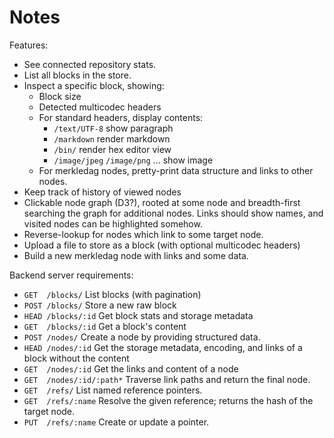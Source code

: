 Notes
=====

Features:
- See connected repository stats.
- List all blocks in the store.
- Inspect a specific block, showing:
  * Block size
  * Detected multicodec headers
  * For standard headers, display contents:
    - `/text/UTF-8` show paragraph
    - `/markdown` render markdown
    - `/bin/` render hex editor view
    - `/image/jpeg` `/image/png` ... show image
  * For merkledag nodes, pretty-print data structure and links to other nodes.
- Keep track of history of viewed nodes
- Clickable node graph (D3?), rooted at some node and breadth-first searching
  the graph for additional nodes. Links should show names, and visited nodes can
  be highlighted somehow.
- Reverse-lookup for nodes which link to some target node.
- Upload a file to store as a block (with optional multicodec headers)
- Build a new merkledag node with links and some data.

Backend server requirements:
- `GET  /blocks/`            List blocks (with pagination)
- `POST /blocks/`            Store a new raw block
- `HEAD /blocks/:id`         Get block stats and storage metadata
- `GET  /blocks/:id`         Get a block's content
- `POST /nodes/`             Create a node by providing structured data.
- `HEAD /nodes/:id`          Get the storage metadata, encoding, and links of a block without the content
- `GET  /nodes/:id`          Get the links and content of a node
- `GET  /nodes/:id/:path*`   Traverse link paths and return the final node.
- `GET  /refs/`              List named reference pointers.
- `GET  /refs/:name`         Resolve the given reference; returns the hash of the target node.
- `PUT  /refs/:name`         Create or update a pointer.

